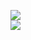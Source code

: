 [![](https://img.shields.io/badge/Made%20With-Github%20Spray-lightgrey.svg?style=for-the-badge&logo=github)](https://github.com/Annihil/github-spray#20416)  
[![](https://i.imgur.com/2DrTn0Z.gif)](https://github.com/Annihil/github-spray)